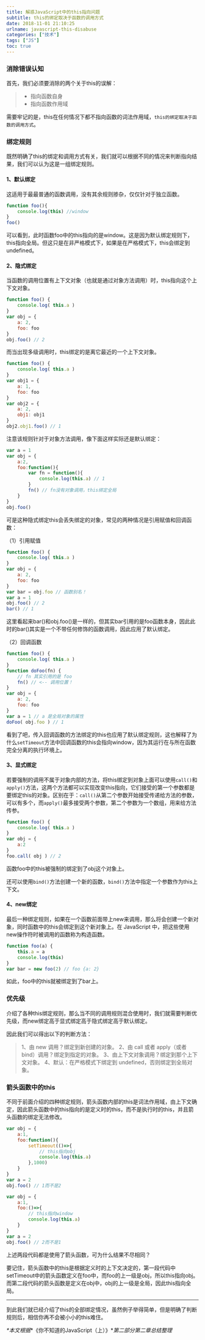 ```yaml
---
title: 解惑JavaScript中的this指向问题
subtitle: this的绑定取决于函数的调用方式
date: 2018-11-01 21:10:25
urlname: javascript-this-disabuse
categories: ["技术"]
tags: ["JS"]
toc: true
---
```


### 消除错误认知

首先，我们必须要消除的两个关于this的误解：

> * 指向函数自身
> * 指向函数作用域

需要牢记的是，this在任何情况下都不指向函数的词法作用域，`this的绑定取决于函数的调用方式`。

### 绑定规则

既然明确了this的绑定和调用方式有关，我们就可以根据不同的情况来判断指向结果，我们可以认为这是一组绑定规则。

#### 1、默认绑定

这适用于最最普通的函数调用，没有其余规则掺杂，仅仅针对于独立函数。

``` javascript
function foo(){
    console.log(this) //window
}
foo()
```

可以看到，此时函数foo中的this指向的是window。这是因为默认绑定规则下，this指向全局。但这只是在非严格模式下，如果是在严格模式下，this会绑定到undefined。

#### 2、隐式绑定

当函数的调用位置有上下文对象（也就是通过对象方法调用）时，this指向这个上下文对象。

``` javascript
function foo() {
    console.log( this.a )
}
var obj = {
    a: 2,
    foo: foo
}
obj.foo() // 2
```

而当出现多级调用时，this绑定的是离它最近的一个上下文对象。

``` javascript
function foo() {
    console.log( this.a )
}
var obj1 = {
    a: 1,
    foo: foo
}
var obj2 = {
    a: 2,
    obj1: obj1
}
obj2.obj1.foo() // 1
```

注意该规则针对于对象方法调用，像下面这样实际还是默认绑定：

``` javascript
var a = 1
var obj = {
    a:2,
    foo:function(){
        var fn = function(){
            console.log(this.a) // 1
        }
        fn() // fn没有对象调用，this绑定全局
    }
}
obj.foo()
```

可是这种隐式绑定this会丢失绑定的对象，常见的两种情况是引用赋值和回调函数：

（1）引用赋值

``` javascript
function foo() {
    console.log( this.a )
}
var obj = {
    a: 2,
    foo: foo
}
var bar = obj.foo // 函数别名！
var a = 1
obj.foo() // 2
bar() // 1
```

这里看起来bar()和obj.foo()是一样的，但其实bar引用的是foo函数本身，因此此时的bar()其实是一个不带任何修饰的函数调用，因此应用了默认绑定。

（2）回调函数

``` javascript
function foo() {
    console.log( this.a )
}
function doFoo(fn) {
    // fn 其实引用的是 foo
    fn() // <-- 调用位置！
}
var obj = {
    a: 2,
    foo: foo
}
var a = 1 // a 是全局对象的属性
doFoo( obj.foo ) // 1
```

看到了吧，传入回调函数的方法绑定的this也应用了默认绑定规则，这也解释了为什么`setTimeout`方法中回调函数的this会指向window，因为其运行在与所在函数完全分离的执行环境上。

#### 3、显式绑定

若要强制的调用不属于对象内部的方法，将this绑定到对象上面可以使用`call()`和`apply()`方法，这两个方法都可以实现改变this指向，它们接受的第一个参数都是要绑定this的对象。区别在于：`call()`从第二个参数开始接受传递给方法的参数，可以有多个，而`apply()`最多接受两个参数，第二个参数为一个数组，用来给方法传参。

``` javascript
function foo() {
    console.log( this.a )
}
var obj = {
    a:2
}
foo.call( obj ) // 2
```

函数foo中的this被强制的绑定到了obj这个对象上。

还可以使用`bind()`方法创建一个新的函数，`bind()`方法中指定一个参数作为this上下文。

#### 4、new绑定

最后一种绑定规则，如果在一个函数前面带上new来调用，那么将会创建一个新对象，同时函数中的this会绑定到这个新对象上。在 JavaScript 中，把这些使用new操作符时被调用的函数称为构造函数。

``` javascript
function foo(a) {
    this.a = a
    console.log(this)
}
var bar = new foo(2) // foo {a: 2}
```

如此，foo中的this就被绑定到了bar上。

### 优先级

介绍了各种this绑定规则，那么当不同的调用规则混合使用时，我们就需要判断优先级，而new绑定高于显式绑定高于隐式绑定高于默认绑定。

因此我们可以得出以下的判断方法：

>1、由 new 调用？绑定到新创建的对象。
2、由 call 或者 apply（或者 bind）调用？绑定到指定的对象。
3、由上下文对象调用？绑定到那个上下文对象。
4、默认：在严格模式下绑定到 undefined，否则绑定到全局对象。

### 箭头函数中的this

不同于前面介绍的四种绑定规则，箭头函数内部的this是词法作用域，由上下文确定，因此箭头函数中的this指向的是定义时的this，而不是执行时的this，并且箭头函数的绑定无法修改。

``` javascript
var obj = {
    a:1,
    foo:function(){
        setTimeout(()=>{
            // this指向obj
            console.log(this.a)
        },1000)
    }
}
var a = 2
obj.foo() // 1而不是2
```

``` javascript
var obj = {
    a:1,
    foo:()=>{
        // this指向window
        console.log(this.a)
    }
}
var a = 2
obj.foo() // 2而不是1
```

上述两段代码都是使用了箭头函数，可为什么结果不尽相同？

要记住，箭头函数中的this是根据定义时的上下文决定的，第一段代码中setTimeout中的箭头函数定义在foo中，而foo的上一级是obj，所以this指向obj。而第二段代码的箭头函数是定义在obj中，obj的上一级是全局，因此this指向全局。

***

到此我们就已经介绍了this的全部绑定情况，虽然例子举得简单，但是明确了判断规则后，相信你再不会被小小的this难住。

*&#42;本文根据**《你不知道的JavaScript（上）》**第二部分第二章总结整理*

